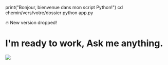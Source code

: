 print("Bonjour, bienvenue dans mon script Python!")
cd chemin/vers/votre/dossier
python app.py
<!DOCTYPE html>
<html>
  <head>
    <title>My app</title>
    <meta name="viewport" content="width=device-width, initial-scale=1.0" />
    <meta charset="utf-8">
    <script src="https://cdn.tailwindcss.com"></script>
  </head>
  <body class="flex justify-center items-center h-screen overflow-hidden bg-white font-sans text-center px-6">
    <div class="w-full">
      <span class="text-xs rounded-full mb-2 inline-block px-2 py-1 border border-amber-500/15 bg-amber-500/15 text-amber-500">🔥 New version dropped!</span>
      <h1 class="text-4xl lg:text-6xl font-bold font-sans">
        <span class="text-2xl lg:text-4xl text-gray-400 block font-medium">I'm ready to work,</span>
        Ask me anything.
      </h1>
    </div>
      <img src="https://enzostvs-deepsite.hf.space/arrow.svg" class="absolute bottom-8 left-0 w-[100px] transform rotate-[30deg]" />
    <script></script>
  </body>
</html>